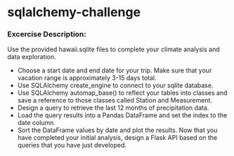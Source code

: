 # sqlalchemy-challenge

### Excercise Description:

 Use the provided hawaii.sqlite files to complete your climate analysis and data exploration.
  - Choose a start date and end date for your trip. Make sure that your vacation range is approximately 3-15 days total.
  - Use SQLAlchemy create_engine to connect to your sqlite database.
  - Use SQLAlchemy automap_base() to reflect your tables into classes and save a reference to those classes called Station and Measurement.
  - Design a query to retrieve the last 12 months of precipitation data.
  - Load the query results into a Pandas DataFrame and set the index to the date column.
  - Sort the DataFrame values by date and plot the results.
Now that you have completed your initial analysis, design a Flask API based on the queries that you have just developed.
